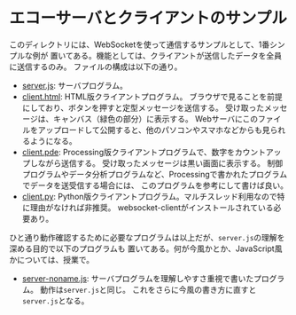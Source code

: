 # エコーサーバとクライアントのサンプル

このディレクトリには、WebSocketを使って通信するサンプルとして、1番シンプルな例が
置いてある。機能としては、クライアントが送信したデータを全員に送信するのみ。
ファイルの構成は以下の通り。

* [server.js](./server.js):
    サーバプログラム。
* [client.html](./client.html):
    HTML版クライアントプログラム。
    ブラウザで見ることを前提にしており、ボタンを押すと定型メッセージを送信する。
    受け取ったメッセージは、キャンバス（緑色の部分）に表示する。
    Webサーバにこのファイルをアップロードして公開すると、他のパソコンやスマホなどからも見られるようになる。
* [client.pde](./client/client.pde):
    Processing版クライアントプログラムで、数字をカウントアップしながら送信する。
    受け取ったメッセージは黒い画面に表示する。
    制御プログラムやデータ分析プログラムなど、Processingで書かれたプログラムでデータを送受信する場合には、
    このプログラムを参考にして書けば良い。
* [client.py](./client/client.py):
    Python版クライアントプログラム。マルチスレッド利用なので特に理由がなければ非推奨。
    websocket-clientがインストールされている必要あり。

ひと通り動作確認するために必要なプログラムは以上だが、`server.js`の理解を深める目的で以下のプログラムも
置いてある。何が今風かとか、JavaScript風かについては、授業で。

* [server-noname.js](./server-noname.js):
    サーバプログラムを理解しやすさ重視で書いたプログラム。
    動作は`server.js`と同じ。
    これをさらに今風の書き方に直すと`server.js`となる。
